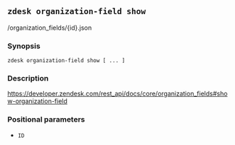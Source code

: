 ## `zdesk organization-field show`

/organization_fields/{id}.json

### Synopsis

    zdesk organization-field show [ ... ]

### Description

https://developer.zendesk.com/rest_api/docs/core/organization_fields#show-organization-field

### Positional parameters

* `ID`

